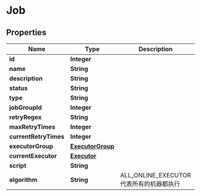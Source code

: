 
# Job

## Properties
Name | Type | Description | Notes
------------ | ------------- | ------------- | -------------
**id** | **Integer** |  |  [optional]
**name** | **String** |  |  [optional]
**description** | **String** |  |  [optional]
**status** | **String** |  |  [optional]
**type** | **String** |  |  [optional]
**jobGroupId** | **Integer** |  |  [optional]
**retryRegex** | **String** |  |  [optional]
**maxRetryTimes** | **Integer** |  |  [optional]
**currentRetryTimes** | **Integer** |  |  [optional]
**executorGroup** | [**ExecutorGroup**](ExecutorGroup.md) |  |  [optional]
**currentExecutor** | [**Executor**](Executor.md) |  |  [optional]
**script** | **String** |  |  [optional]
**algorithm** | **String** | ALL_ONLINE_EXECUTOR 代表所有的机器都执行 |  [optional]



